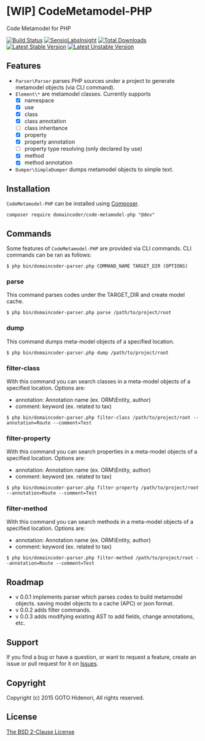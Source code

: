 # [WIP] CodeMetamodel-PHP

Code Metamodel for PHP

[![Build Status](https://travis-ci.org/domaincoder/code-metamodel-php.svg?branch=master)](https://travis-ci.org/domaincoder/code-metamodel-php)
[![SensioLabsInsight](https://insight.sensiolabs.com/projects/5c98f622-4bdf-43f8-963a-be7c9e4e3e1f/mini.png)](https://insight.sensiolabs.com/projects/5c98f622-4bdf-43f8-963a-be7c9e4e3e1f)
[![Total Downloads](https://poser.pugx.org/domaincoder/code-metamodel-php/downloads.png)](https://packagist.org/packages/domaincoder/code-metamodel-php)
[![Latest Stable Version](https://poser.pugx.org/domaincoder/code-metamodel-php/v/stable.png)](https://packagist.org/packages/domaincoder/code-metamodel-php)
[![Latest Unstable Version](https://poser.pugx.org/domaincoder/code-metamodel-php/v/unstable.png)](https://packagist.org/packages/domaincoder/code-metamodel-php)

## Features

- `Parser\Parser` parses PHP sources under a project to generate metamodel objects (via CLI command).
- `Element\*` are metamodel classes. Currently supports
  - [x] namespace
  - [x] use
  - [x] class
  - [x] class annotation
  - [ ] class inheritance
  - [x] property
  - [x] property annotation
  - [ ] property type resolving (only declared by use)
  - [x] method
  - [x] method annotation
- `Dumper\SimpleDumper` dumps metamodel objects to simple text.

## Installation

`CodeMetamodel-PHP` can be installed using  [Composer](http://getcomposer.org/).

```
composer require domaincoder/code-metamodel-php "@dev"
```

## Commands

Some features of `CodeMetamodel-PHP` are provided via CLI commands. CLI commands can be ran as follows:

```
$ php bin/domaincoder-parser.php COMMAND_NAME TARGET_DIR (OPTIONS)
```

### parse

This command parses codes under the TARGET_DIR and create model cache.

```
$ php bin/domaincoder-parser.php parse /path/to/project/root
```

### dump

This command dumps meta-model objects of a specified location.

```
$ php bin/domaincoder-parser.php dump /path/to/project/root
```

### filter-class

With this command you can search classes in a meta-model objects of a specified location.
Options are:

- annotation: Annotation name (ex. ORM\\Entity, author)
- comment: keyword (ex. related to tax)

```
$ php bin/domaincoder-parser.php filter-class /path/to/project/root --annotation=Route --comment=Test
```

### filter-property

With this command you can search properties in a meta-model objects of a specified location.
Options are:

- annotation: Annotation name (ex. ORM\\Entity, author)
- comment: keyword (ex. related to tax)

```
$ php bin/domaincoder-parser.php filter-property /path/to/project/root --annotation=Route --comment=Test
```

### filter-method

With this command you can search methods in a meta-model objects of a specified location.
Options are:

- annotation: Annotation name (ex. ORM\\Entity, author)
- comment: keyword (ex. related to tax)

```
$ php bin/domaincoder-parser.php filter-method /path/to/project/root --annotation=Route --comment=Test
```

## Roadmap

- v 0.0.1 implements parser which parses codes to build metamodel objects. saving model objects to a cache (APC) or json format.
- v 0.0.2 adds filter commands.
- v 0.0.3 adds modifying existing AST to add fields, change annotations, etc.

## Support

If you find a bug or have a question, or want to request a feature, create an issue or pull request for it on [Issues](https://github.com/domaincoder/code-metamodel-php/issues).

## Copyright

Copyright (c) 2015 GOTO Hidenori, All rights reserved.

## License

[The BSD 2-Clause License](http://opensource.org/licenses/BSD-2-Clause)